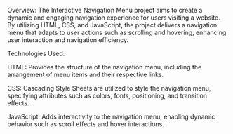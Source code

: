 Overview:
The Interactive Navigation Menu project aims to create a dynamic and engaging navigation experience for users visiting a website. By utilizing HTML, CSS, and JavaScript, the project delivers a navigation menu that adapts to user actions such as scrolling and hovering, enhancing user interaction and navigation efficiency.

Technologies Used:

HTML: Provides the structure of the navigation menu, including the arrangement of menu items and their respective links.

CSS: Cascading Style Sheets are utilized to style the navigation menu, specifying attributes such as colors, fonts, positioning, and transition effects.

JavaScript: Adds interactivity to the navigation menu, enabling dynamic behavior such as scroll effects and hover interactions.
